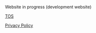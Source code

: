 Website in progress (development website)

[TOS](https://alfred-uploader.github.io/TOS)

[Privacy Policy](https://alfred-uploader.github.io/Privacy-Policy)
